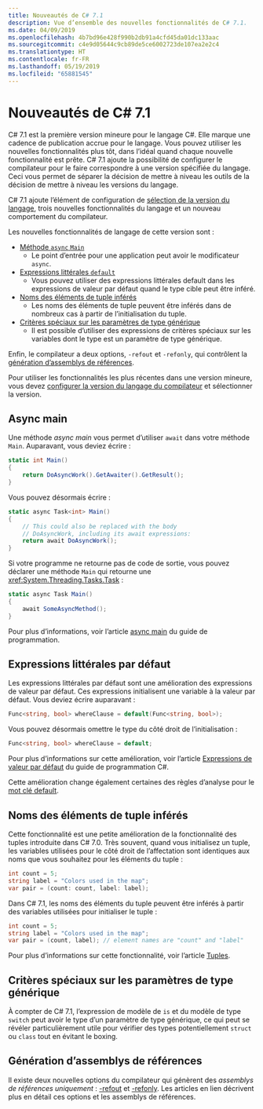 ```yaml
---
title: Nouveautés de C# 7.1
description: Vue d’ensemble des nouvelles fonctionnalités de C# 7.1.
ms.date: 04/09/2019
ms.openlocfilehash: 4b7bd96e428f990b2db91a4cfd45da01dc133aac
ms.sourcegitcommit: c4e9d05644c9cb89de5ce6002723de107ea2e2c4
ms.translationtype: HT
ms.contentlocale: fr-FR
ms.lasthandoff: 05/19/2019
ms.locfileid: "65881545"
---
```

# <a name="whats-new-in-c-71"></a>Nouveautés de C# 7.1

C# 7.1 est la première version mineure pour le langage C#. Elle marque une cadence de publication accrue pour le langage. Vous pouvez utiliser les nouvelles fonctionnalités plus tôt, dans l’idéal quand chaque nouvelle fonctionnalité est prête. C# 7.1 ajoute la possibilité de configurer le compilateur pour le faire correspondre à une version spécifiée du langage. Ceci vous permet de séparer la décision de mettre à niveau les outils de la décision de mettre à niveau les versions du langage.

C# 7.1 ajoute l’élément de configuration de [sélection de la version du langage](../language-reference/configure-language-version.md), trois nouvelles fonctionnalités du langage et un nouveau comportement du compilateur.

Les nouvelles fonctionnalités de langage de cette version sont :

* [Méthode `async` `Main`](#async-main)
  - Le point d’entrée pour une application peut avoir le modificateur `async`.
* [Expressions littérales `default`](#default-literal-expressions)
  - Vous pouvez utiliser des expressions littérales default dans les expressions de valeur par défaut quand le type cible peut être inféré.
* [Noms des éléments de tuple inférés](#inferred-tuple-element-names)
  - Les noms des éléments de tuple peuvent être inférés dans de nombreux cas à partir de l’initialisation du tuple.
* [Critères spéciaux sur les paramètres de type générique](#pattern-matching-on-generic-type-parameters)
  - Il est possible d’utiliser des expressions de critères spéciaux sur les variables dont le type est un paramètre de type générique.

Enfin, le compilateur a deux options, `-refout` et `-refonly`, qui contrôlent la [génération d’assemblys de références](#reference-assembly-generation).

Pour utiliser les fonctionnalités les plus récentes dans une version mineure, vous devez [configurer la version du langage du compilateur](../language-reference/configure-language-version.md) et sélectionner la version.

## <a name="async-main"></a>Async main

Une méthode *async main* vous permet d’utiliser `await` dans votre méthode `Main`.
Auparavant, vous deviez écrire :

```csharp
static int Main()
{
    return DoAsyncWork().GetAwaiter().GetResult();
}
```

Vous pouvez désormais écrire :

```csharp
static async Task<int> Main()
{
    // This could also be replaced with the body
    // DoAsyncWork, including its await expressions:
    return await DoAsyncWork();
}
```

Si votre programme ne retourne pas de code de sortie, vous pouvez déclarer une méthode `Main` qui retourne une <xref:System.Threading.Tasks.Task> :

```csharp
static async Task Main()
{
    await SomeAsyncMethod();
}
```

Pour plus d’informations, voir l’article [async main](../programming-guide/main-and-command-args/index.md) du guide de programmation.

## <a name="default-literal-expressions"></a>Expressions littérales par défaut

Les expressions littérales par défaut sont une amélioration des expressions de valeur par défaut.
Ces expressions initialisent une variable à la valeur par défaut. Vous deviez écrire auparavant :

```csharp
Func<string, bool> whereClause = default(Func<string, bool>);
```

Vous pouvez désormais omettre le type du côté droit de l’initialisation :

```csharp
Func<string, bool> whereClause = default;
```

Pour plus d’informations sur cette amélioration, voir l’article [Expressions de valeur par défaut](../programming-guide/statements-expressions-operators/default-value-expressions.md) du guide de programmation C#.

Cette amélioration change également certaines des règles d’analyse pour le [mot clé default](../language-reference/keywords/default.md).

## <a name="inferred-tuple-element-names"></a>Noms des éléments de tuple inférés

Cette fonctionnalité est une petite amélioration de la fonctionnalité des tuples introduite dans C# 7.0. Très souvent, quand vous initialisez un tuple, les variables utilisées pour le côté droit de l’affectation sont identiques aux noms que vous souhaitez pour les éléments du tuple :

```csharp
int count = 5;
string label = "Colors used in the map";
var pair = (count: count, label: label);
```

Dans C# 7.1, les noms des éléments du tuple peuvent être inférés à partir des variables utilisées pour initialiser le tuple :

```csharp
int count = 5;
string label = "Colors used in the map";
var pair = (count, label); // element names are "count" and "label"
```

Pour plus d’informations sur cette fonctionnalité, voir l’article [Tuples](../tuples.md).

## <a name="pattern-matching-on-generic-type-parameters"></a>Critères spéciaux sur les paramètres de type générique

À compter de C# 7.1, l’expression de modèle de `is` et du modèle de type `switch` peut avoir le type d’un paramètre de type générique, ce qui peut se révéler particulièrement utile pour vérifier des types potentiellement `struct` ou `class` tout en évitant le boxing.

## <a name="reference-assembly-generation"></a>Génération d’assemblys de références

Il existe deux nouvelles options du compilateur qui génèrent des *assemblys de références uniquement* : [-refout](../language-reference/compiler-options/refout-compiler-option.md) et [-refonly](../language-reference/compiler-options/refonly-compiler-option.md).
Les articles en lien décrivent plus en détail ces options et les assemblys de références.

